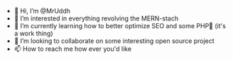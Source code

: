 - 👋 Hi, I’m @MrUddh
- 👀 I’m interested in everything revolving the MERN-stach
- 🌱 I’m currently learning how to better optimize SEO and some PHP👀 (it's a work thing)
- 💞️ I’m looking to collaborate on some interesting open source project
- 📫 How to reach me how ever you'd like

<!---
MrUddh/MrUddh is a ✨ special ✨ repository because its `README.md` (this file) appears on your GitHub profile.
You can click the Preview link to take a look at your changes.
--->
